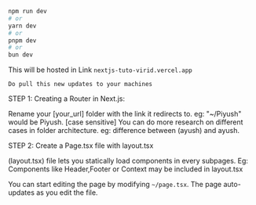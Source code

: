 ```bash
npm run dev
# or
yarn dev
# or
pnpm dev
# or
bun dev
```

This will be hosted in Link `nextjs-tuto-virid.vercel.app`

`Do pull this new updates to your machines`

STEP 1:
Creating a Router in Next.js:

Rename your [your_url] folder with the link it redirects to. eg: "~/Piyush" would be Piyush. [case sensitive]
You can do more research on different cases in folder architecture. eg: difference between (ayush) and ayush.

STEP 2:
Create a Page.tsx file with layout.tsx

(layout.tsx) file lets you statically load components in every subpages. Eg: Components like Header,Footer or Context may be included in layout.tsx

You can start editing the page by modifying `~/page.tsx`. The page auto-updates as you edit the file.
